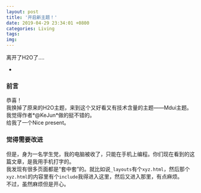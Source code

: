 ```yaml
---
layout: post
title: '开启新主题！'
date: 2019-04-29 23:34:01 +0800
categories: Living
tags: 
img: 
---
```

离开了H2O了....

*

### 前言
恭喜！  
我换掉了原来的H2O主题，来到这个又好看又有技术含量的主题——Mdui主题。  
我觉得作者*@KeJun*做的挺不错的。  
给我了一个Nice present。

### 觉得需要改进
但是，身为一名学生党，我的电脑被收了，只能在手机上编程。你们现在看到的这篇文章，是我用手机打字的。  
我发现有很多页面都是“套中套”的。就比如说`_layouts`有个`xyz.html`，然后那个`xyz.html`的内容里有个`include`我得进入这里，然后又进入那里，有点麻烦。  
不过，虽然麻烦但是开心。
